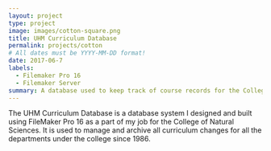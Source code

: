 ```yaml
---
layout: project
type: project
image: images/cotton-square.png
title: UHM Curriculum Database
permalink: projects/cotton
# All dates must be YYYY-MM-DD format!
date: 2017-06-7 
labels:
  - Filemaker Pro 16
  - Filemaker Server
summary: A database used to keep track of course records for the College of Natural Sciences
---
```


The UHM Curriculum Database is a database system I designed and built using FileMaker Pro 16 as a part of my job for the College of Natural Sciences. It is used to manage and archive all curriculum changes for all the departments under the college since 1986.   

